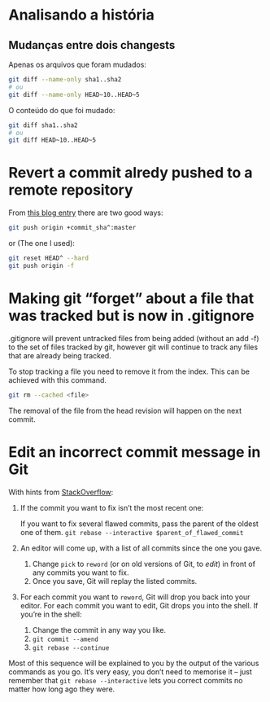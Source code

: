 # Analisando a história

## Mudanças entre dois changests

Apenas os arquivos que foram mudados:

~~~ Bash
git diff --name-only sha1..sha2
# ou
git diff --name-only HEAD~10..HEAD~5
~~~

O conteúdo do que foi mudado:

~~~ Bash
git diff sha1..sha2
# ou
git diff HEAD~10..HEAD~5
~~~

# Revert a commit alredy pushed to a remote repository

From [this blog entry](http://christoph.ruegg.name/blog/git-howto-revert-a-commit-already-pushed-to-a-remote-reposit.html) there are two good ways:

~~~ Bash
git push origin +commit_sha^:master
~~~

or (The one I used):

~~~ Bash
git reset HEAD^ --hard
git push origin -f
~~~

# Making git “forget” about a file that was tracked but is now in .gitignore

.gitignore will prevent untracked files from being added (without an add -f) to the set of files tracked by git, however git will continue to track any files that are already being tracked.

To stop tracking a file you need to remove it from the index. This can be achieved with this command.

~~~ Bash
git rm --cached <file>
~~~

The removal of the file from the head revision will happen on the next commit.

# Edit an incorrect commit message in Git

With hints from [StackOverflow](http://stackoverflow.com/questions/179123/edit-an-incorrect-commit-message-in-git):

1. If the commit you want to fix isn’t the most recent one:

    If you want to fix several flawed commits, pass the parent of the oldest one of them.
    `git rebase --interactive $parent_of_flawed_commit`

1. An editor will come up, with a list of all commits since the one you gave.

    1. Change `pick` to `reword` (or on old versions of Git, to _edit_) in front of any commits you want to fix.
    1. Once you save, Git will replay the listed commits.

1. For each commit you want to `reword`, Git will drop you back into your editor. For each commit you want to edit, Git drops you into the shell. If you’re in the shell:

    1. Change the commit in any way you like.
    1. `git commit --amend`
    1. `git rebase --continue`

Most of this sequence will be explained to you by the output of the various commands as you go. It’s very easy, you don’t need to memorise it – just remember that `git rebase --interactive` lets you correct commits no matter how long ago they were.
